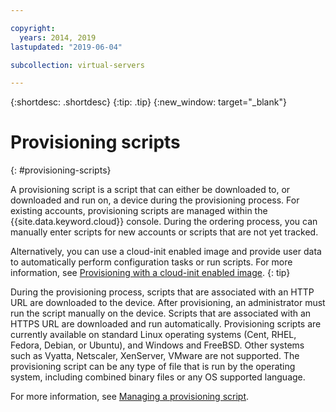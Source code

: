 ```yaml
---

copyright:
  years: 2014, 2019
lastupdated: "2019-06-04"

subcollection: virtual-servers

---
```


{:shortdesc: .shortdesc}
{:tip: .tip}
{:new_window: target="_blank"}

# Provisioning scripts
{: #provisioning-scripts}

A provisioning script is a script that can either be downloaded to, or downloaded and run on, a device during the provisioning process. For existing accounts, provisioning scripts are managed within the {{site.data.keyword.cloud}} console. During the ordering process, you can manually enter scripts for new accounts or scripts that are not yet tracked.

Alternatively, you can use a cloud-init enabled image and provide user data to automatically perform configuration tasks or run scripts. For more information, see [Provisioning with a cloud-init enabled image](/docs/image-templates?topic=image-templates-provisioning-with-a-cloud-init-enabled-image).
{: tip}

During the provisioning process, scripts that are associated with an HTTP URL are downloaded to the device. After provisioning, an administrator must run the script manually on the device. Scripts that are associated with an HTTPS URL are downloaded and run automatically. Provisioning scripts are currently available on standard Linux operating systems (Cent, RHEL, Fedora, Debian, or Ubuntu), and Windows and FreeBSD. Other systems such as Vyatta, Netscaler, XenServer, VMware are not supported. The provisioning script can be any type of file that is run by the operating system, including combined binary files or any OS supported language.

For more information, see [Managing a provisioning script](/docs/virtual-servers?topic=virtual-servers-managing-a-provisioning-script#managing-a-provisioning-script).
